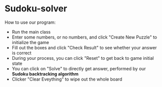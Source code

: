 # Sudoku-solver

How to use our program:
- Run the main class
- Enter some numbers, or no numbers, and click "Create New Puzzle" to initialize the game
- Fill out the boxes and click "Check Result" to see whether your answer is correct
- During your process, you can click "Reset" to get back to game initial state
- You can click on "Solve" to directly get answer, performed by our **Sudoku backtracking algorithm**
- Clicker "Clear Eveything" to wipe out the whole board
